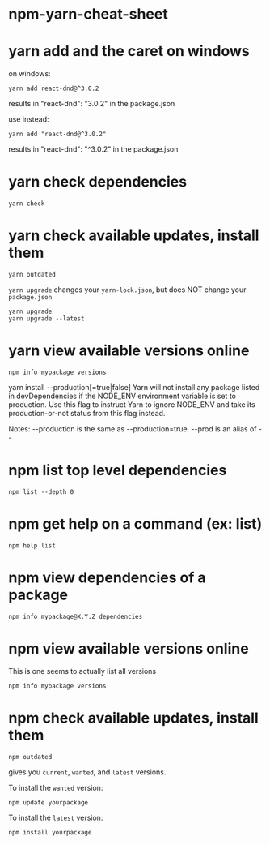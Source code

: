 # npm-yarn-cheat-sheet

# yarn add and the caret on windows

on windows:
```
yarn add react-dnd@^3.0.2
```
results in "react-dnd": "3.0.2" in the package.json

use instead:
```
yarn add "react-dnd@^3.0.2"
```
results in "react-dnd": "^3.0.2" in the package.json

# yarn check dependencies

```
yarn check
```

# yarn check available updates, install them 

```
yarn outdated
```

`yarn upgrade` changes your `yarn-lock.json`, but does NOT change your `package.json`

```
yarn upgrade
yarn upgrade --latest
```

# yarn view available versions online

```
npm info mypackage versions
```

yarn install --production[=true|false]
Yarn will not install any package listed in devDependencies if the NODE_ENV environment variable is set to production. Use this flag to instruct Yarn to ignore NODE_ENV and take its production-or-not status from this flag instead.

Notes: --production is the same as --production=true. --prod is an alias of --




# npm list top level dependencies

```
npm list --depth 0
```

# npm get help on a command (ex: list)
```
npm help list
```

# npm view dependencies of a package

```
npm info mypackage@X.Y.Z dependencies
```

# npm view available versions online

This is one seems to actually list all versions
```
npm info mypackage versions
```

# npm check available updates, install them 

```
npm outdated
```
gives you `current`, `wanted`, and `latest` versions.

To install the `wanted` version:
```
npm update yourpackage
```

To install the `latest` version:
```
npm install yourpackage
```


